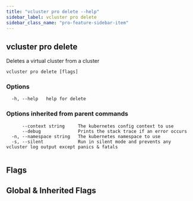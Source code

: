 ```yaml
---
title: "vcluster pro delete --help"
sidebar_label: vcluster pro delete
sidebar_class_name: "pro-feature-sidebar-item"
---
```


## vcluster pro delete

Deletes a virtual cluster from a cluster

```
vcluster pro delete [flags]
```

### Options

```
  -h, --help   help for delete
```

### Options inherited from parent commands

```
      --context string     The kubernetes config context to use
      --debug              Prints the stack trace if an error occurs
  -n, --namespace string   The kubernetes namespace to use
  -s, --silent             Run in silent mode and prevents any vcluster log output except panics & fatals
```

```

```


## Flags
## Global & Inherited Flags